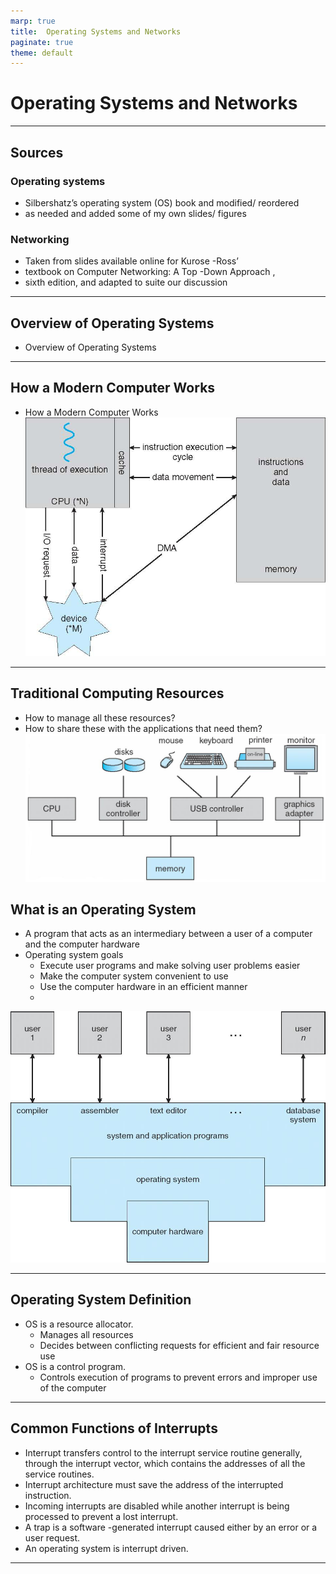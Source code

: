 ```yaml
---
marp: true
title:  Operating Systems and Networks
paginate: true
theme: default
---
```


  # Operating Systems and Networks

---

## Sources

### Operating systems
- Silbershatz’s operating system (OS) book and modified/ reordered
- as needed and added some of my own slides/ figures

### Networking 
- Taken from slides available online for Kurose -Ross’
- textbook on Computer Networking: A Top -Down Approach ,
- sixth edition, and adapted to suite our discussion

---

## Overview of Operating Systems
- Overview of Operating Systems

---

## How a Modern Computer Works
- How a Modern Computer Works
![page_8_img_3.png](page_8_img_3.png)

---
## Traditional Computing Resources
- How to manage all these resources?
- How to share these with the applications that need them?
![page_9_img_3.png](page_9_img_3.png)

## What is an Operating System
- A program that acts as an intermediary between a user of a computer and the computer hardware
- Operating system goals
    - Execute user programs and make solving user problems easier
    - Make the computer system convenient to use
    - Use the computer hardware in an efficient manner
    - 
![page_10_img_3.png](page_10_img_3.png)

---
## Operating System Definition

- OS is a resource allocator.
    - Manages all resources
    - Decides between conflicting requests for efficient and fair resource use
- OS is a control program.
    - Controls execution of programs to prevent errors and improper  use of the computer

---
## Common Functions of Interrupts
- Interrupt transfers control to the interrupt service routine generally,
through the interrupt vector, which contains the addresses of all
the service routines.
- Interrupt architecture must save the address of the interrupted
instruction.
- Incoming interrupts are disabled while another interrupt is being
processed to prevent a lost interrupt.
- A trap is a software -generated interrupt caused either by an error
or a user request.
- An operating system is interrupt driven.

---

